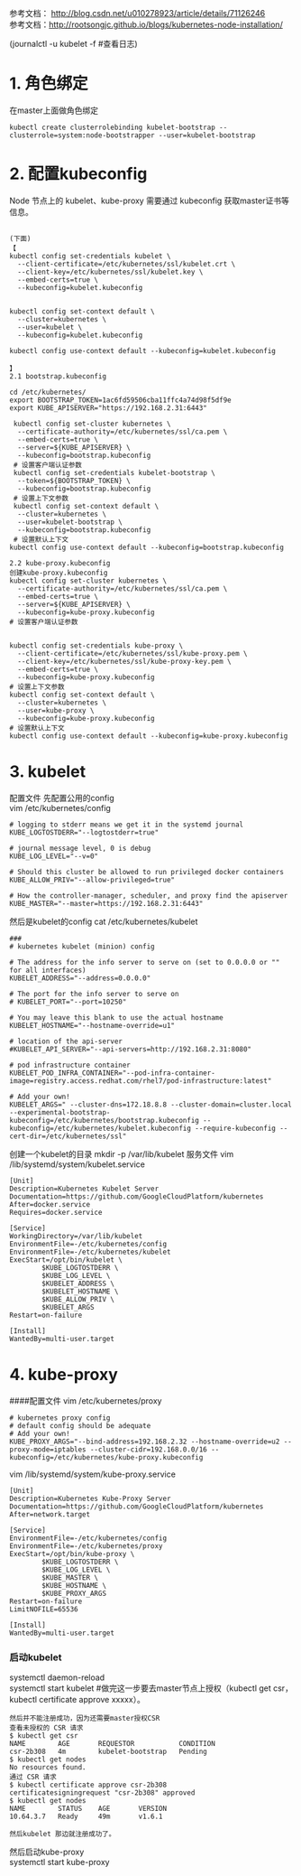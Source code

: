 参考文档： http://blog.csdn.net/u010278923/article/details/71126246 <br>
参考文档：http://rootsongjc.github.io/blogs/kubernetes-node-installation/

(journalctl -u kubelet -f  #查看日志)

# 1. 角色绑定

在master上面做角色绑定
```
kubectl create clusterrolebinding kubelet-bootstrap --clusterrole=system:node-bootstrapper --user=kubelet-bootstrap
```

# 2. 配置kubeconfig
Node 节点上的 kubelet、kube-proxy 需要通过 kubeconfig 获取master证书等信息。

```

(下面)
【
kubectl config set-credentials kubelet \
  --client-certificate=/etc/kubernetes/ssl/kubelet.crt \
  --client-key=/etc/kubernetes/ssl/kubelet.key \
  --embed-certs=true \
  --kubeconfig=kubelet.kubeconfig


kubectl config set-context default \
  --cluster=kubernetes \
  --user=kubelet \
  --kubeconfig=kubelet.kubeconfig

kubectl config use-context default --kubeconfig=kubelet.kubeconfig

】
2.1 bootstrap.kubeconfig

cd /etc/kubernetes/
export BOOTSTRAP_TOKEN=1ac6fd59506cba11ffc4a74d98f5df9e
export KUBE_APISERVER="https://192.168.2.31:6443"

 kubectl config set-cluster kubernetes \
  --certificate-authority=/etc/kubernetes/ssl/ca.pem \
  --embed-certs=true \
  --server=${KUBE_APISERVER} \
  --kubeconfig=bootstrap.kubeconfig
 # 设置客户端认证参数
 kubectl config set-credentials kubelet-bootstrap \
  --token=${BOOTSTRAP_TOKEN} \
  --kubeconfig=bootstrap.kubeconfig
 # 设置上下文参数
 kubectl config set-context default \
  --cluster=kubernetes \
  --user=kubelet-bootstrap \
  --kubeconfig=bootstrap.kubeconfig
 # 设置默认上下文
kubectl config use-context default --kubeconfig=bootstrap.kubeconfig

2.2 kube-proxy.kubeconfig
创建kube-proxy.kubeconfig
kubectl config set-cluster kubernetes \
  --certificate-authority=/etc/kubernetes/ssl/ca.pem \
  --embed-certs=true \
  --server=${KUBE_APISERVER} \
  --kubeconfig=kube-proxy.kubeconfig
# 设置客户端认证参数


kubectl config set-credentials kube-proxy \
  --client-certificate=/etc/kubernetes/ssl/kube-proxy.pem \
  --client-key=/etc/kubernetes/ssl/kube-proxy-key.pem \
  --embed-certs=true \
  --kubeconfig=kube-proxy.kubeconfig
# 设置上下文参数
kubectl config set-context default \
  --cluster=kubernetes \
  --user=kube-proxy \
  --kubeconfig=kube-proxy.kubeconfig
# 设置默认上下文
kubectl config use-context default --kubeconfig=kube-proxy.kubeconfig
```
# 3. kubelet
配置文件
先配置公用的config <br>
vim /etc/kubernetes/config
```
# logging to stderr means we get it in the systemd journal
KUBE_LOGTOSTDERR="--logtostderr=true"

# journal message level, 0 is debug
KUBE_LOG_LEVEL="--v=0"

# Should this cluster be allowed to run privileged docker containers
KUBE_ALLOW_PRIV="--allow-privileged=true"

# How the controller-manager, scheduler, and proxy find the apiserver
KUBE_MASTER="--master=https://192.168.2.31:6443"
```
然后是kubelet的config
cat /etc/kubernetes/kubelet
```
###
# kubernetes kubelet (minion) config

# The address for the info server to serve on (set to 0.0.0.0 or "" for all interfaces)
KUBELET_ADDRESS="--address=0.0.0.0"

# The port for the info server to serve on
# KUBELET_PORT="--port=10250"

# You may leave this blank to use the actual hostname
KUBELET_HOSTNAME="--hostname-override=u1"

# location of the api-server
#KUBELET_API_SERVER="--api-servers=http://192.168.2.31:8080"

# pod infrastructure container
KUBELET_POD_INFRA_CONTAINER="--pod-infra-container-image=registry.access.redhat.com/rhel7/pod-infrastructure:latest"

# Add your own!
KUBELET_ARGS=" --cluster-dns=172.18.8.8 --cluster-domain=cluster.local --experimental-bootstrap-kubeconfig=/etc/kubernetes/bootstrap.kubeconfig --kubeconfig=/etc/kubernetes/kubelet.kubeconfig --require-kubeconfig --cert-dir=/etc/kubernetes/ssl"
```
创建一个kubelet的目录
mkdir -p /var/lib/kubelet
服务文件
vim /lib/systemd/system/kubelet.service
```
[Unit]
Description=Kubernetes Kubelet Server
Documentation=https://github.com/GoogleCloudPlatform/kubernetes
After=docker.service
Requires=docker.service

[Service]
WorkingDirectory=/var/lib/kubelet
EnvironmentFile=-/etc/kubernetes/config
EnvironmentFile=-/etc/kubernetes/kubelet
ExecStart=/opt/bin/kubelet \
        $KUBE_LOGTOSTDERR \
        $KUBE_LOG_LEVEL \
        $KUBELET_ADDRESS \
        $KUBELET_HOSTNAME \
        $KUBE_ALLOW_PRIV \
        $KUBELET_ARGS
Restart=on-failure

[Install]
WantedBy=multi-user.target
```
# 4. kube-proxy

####配置文件
vim /etc/kubernetes/proxy 
```
# kubernetes proxy config
# default config should be adequate
# Add your own!
KUBE_PROXY_ARGS="--bind-address=192.168.2.32 --hostname-override=u2 --proxy-mode=iptables --cluster-cidr=192.168.0.0/16 --kubeconfig=/etc/kubernetes/kube-proxy.kubeconfig
```

vim /lib/systemd/system/kube-proxy.service 
```
[Unit]
Description=Kubernetes Kube-Proxy Server
Documentation=https://github.com/GoogleCloudPlatform/kubernetes
After=network.target

[Service]
EnvironmentFile=-/etc/kubernetes/config
EnvironmentFile=-/etc/kubernetes/proxy
ExecStart=/opt/bin/kube-proxy \
        $KUBE_LOGTOSTDERR \
        $KUBE_LOG_LEVEL \
        $KUBE_MASTER \
        $KUBE_HOSTNAME \
        $KUBE_PROXY_ARGS
Restart=on-failure
LimitNOFILE=65536

[Install]
WantedBy=multi-user.target
```
### 启动kubelet  <br>
systemctl daemon-reload <br>
systemctl start kubelet  #做完这一步要去master节点上授权（kubectl get csr， kubectl certificate approve xxxxx）。 <br>


```
然后并不能注册成功，因为还需要master授权CSR 
查看未授权的 CSR 请求
$ kubectl get csr
NAME        AGE       REQUESTOR           CONDITION
csr-2b308   4m        kubelet-bootstrap   Pending
$ kubectl get nodes
No resources found.
通过 CSR 请求
$ kubectl certificate approve csr-2b308
certificatesigningrequest "csr-2b308" approved
$ kubectl get nodes
NAME        STATUS    AGE       VERSION
10.64.3.7   Ready     49m       v1.6.1

然后kubelet 那边就注册成功了。
```

然后启动kube-proxy<br>
systemctl start kube-proxy <br>

